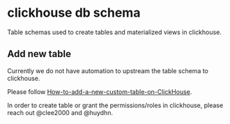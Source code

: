 # clickhouse db schema
Table schemas used to create tables and materialized views in clickhouse.

## Add new table
Currently we do not have automation to upstream the table schema to clickhouse.

Please follow [How-to-add-a-new-custom-table-on-ClickHouse](https://github.com/pytorch/test-infra/wiki/How-to-add-a-new-custom-table-on-ClickHouse).

In order to create table or grant the permissions/roles in clickhouse, please reach out @clee2000 and @huydhn.

